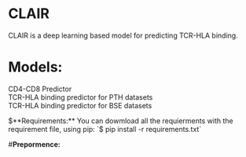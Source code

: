 # CLAIR
CLAIR is a deep learning based model for predicting TCR-HLA binding.

# Models:
CD4-CD8 Predictor\
TCR-HLA binding predictor for PTH datasets\
TCR-HLA binding predictor for BSE datasets

$**Requirements:**
You can dowmload all the requierments with the requirement file, using pip:
`$ pip install -r requirements.txt`

#**Prepormence:**




